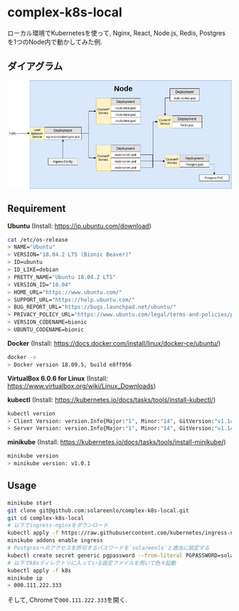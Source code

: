 # complex-k8s-local
ローカル環境でKubernetesを使って, Nginx, React, Node.js, Redis, Postgresを1つのNode内で動かしてみた例.

## ダイアグラム
![ダイアグラム](https://github.com/solareenlo/complex-k8s-local/blob/master/images/complex-k8s-diagram.png)

## Requirement
**Ubuntu** (Install: https://jp.ubuntu.com/download)
```bash
cat /etc/os-release
> NAME="Ubuntu"
> VERSION="18.04.2 LTS (Bionic Beaver)"
> ID=ubuntu
> ID_LIKE=debian
> PRETTY_NAME="Ubuntu 18.04.2 LTS"
> VERSION_ID="18.04"
> HOME_URL="https://www.ubuntu.com/"
> SUPPORT_URL="https://help.ubuntu.com/"
> BUG_REPORT_URL="https://bugs.launchpad.net/ubuntu/"
> PRIVACY_POLICY_URL="https://www.ubuntu.com/legal/terms-and-policies/privacy-policy"
> VERSION_CODENAME=bionic
> UBUNTU_CODENAME=bionic
```

**Docker** (Install: https://docs.docker.com/install/linux/docker-ce/ubuntu/)
```bash
docker -v
> Docker version 18.09.5, build e8ff056
```

**VirtualBox 6.0.6 for Linux** (Install: https://www.virtualbox.org/wiki/Linux_Downloads)

**kubectl** (Install: https://kubernetes.io/docs/tasks/tools/install-kubectl/)
```bash
kubectl version
> Client Version: version.Info{Major:"1", Minor:"14", GitVersion:"v1.14.1", GitCommit:"b7394102d6ef778017f2ca4046abbaa23b88c290", GitTreeState:"clean", BuildDate:"2019-04-08T17:11:31Z", GoVersion:"go1.12.1", Compiler:"gc", Platform:"linux/amd64"}
> Server Version: version.Info{Major:"1", Minor:"14", GitVersion:"v1.14.1", GitCommit:"b7394102d6ef778017f2ca4046abbaa23b88c290", GitTreeState:"clean", BuildDate:"2019-04-08T17:02:58Z", GoVersion:"go1.12.1", Compiler:"gc", Platform:"linux/amd64"}
```

**minikube** (Install: https://kubernetes.io/docs/tasks/tools/install-minikube/)
```bash
minikube version
> minikube version: v1.0.1
```

## Usage
```bash
minikube start
git clone git@github.com:solareenlo/complex-k8s-local.git
git cd complex-k8s-local
# 以下でingress-nginxをダウンロード
kubectl apply -f https://raw.githubusercontent.com/kubernetes/ingress-nginx/master/deploy/mandatory.yaml
minikube addons enable ingress
# Postgresへのアクセスを許可するパスワードを`solareenlo`と適当に設定する
kubectl create secret generic pgpassword --from-literal PGPASSWORD=solareenlo
# 以下でk8sディレクトリに入っている設定ファイルを用いて色々起動
kubectl apply -f k8s
minikube ip
> 000.111.222.333
```
そして, Chromeで`000.111.222.333`を開く.
